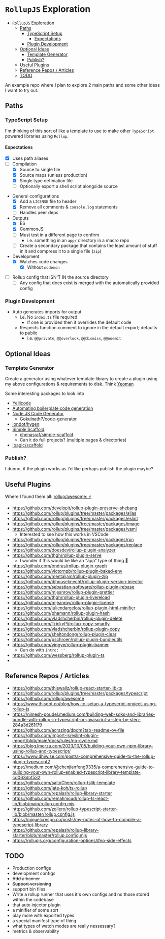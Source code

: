# `RollupJS` Exploration
- [`RollupJS` Exploration](#rollupjs-exploration)
  - [Paths](#paths)
    - [TypeScript Setup](#typescript-setup)
      - [Expectations](#expectations)
    - [Plugin Development](#plugin-development)
  - [Optional Ideas](#optional-ideas)
    - [Template Generator](#template-generator)
    - [Publish?](#publish)
  - [Useful Plugins](#useful-plugins)
  - [Reference Repos / Articles](#reference-repos--articles)
  - [TODO](#todo)

An example repo where I plan to explore 2 main paths and some other ideas I want to try out.

## Paths
### TypeScript Setup
I'm thinking of this sort of like a template to use to make other `TypeScript` powered libraries using `Rollup`.

#### Expectations
- [x] Uses path aliases
- [ ] Compilation
  - [x] Source to single file
  - [x] Source maps (unless production)
  - [x] Single type definiation file
  - [ ] Optionally export a shell script alongside source
- General configurations
  - [x] Add a `LICENSE` file to header
  - [x] Remove all comments & `console.log` statements
  - [ ] Handles peer deps
- Outputs
  - [x] ES
  - [x] CommonJS
  - [ ] Must test in a different page to confirm
    - i.e. something in an `app/` directory in a macro repo
  - [ ] Create a secondary package that contains the least amount of stuff in it and compress it to a single file (`zip`)
- Development
  - [x] Watches code changes
    - [x] Without `nodemon`
- [ ] Rollup config that ISN'T IN the source directory
  - [ ] Any config that does exist is merged with the automatically provided config 

### Plugin Development
- Auto generates imports for output
  - i.e. No `index.ts` file required
    - If one is provided then it overrides the default code
  - Respects function comment to ignore in the default export; defaults to public
    - i.e. `@@private`, `@@overlook`, `@@dismiss`, `@@noemit`

## Optional Ideas
### Template Generator
Create a generator using whatever template library to create a plugin using my above configurations & requirements to disk. Think [Yeoman](https://yeoman.io/)

Some interesting packages to look into
- [Yellicode](https://www.yellicode.com/docs/quickstart/)
- [Automating boilerplate code generation](https://dev.to/kapantzak/automating-boilerplate-code-generation-with-node-js-and-handlebars-2c09)
- [Node JS Code Generator](https://dev.to/gokulnathp/boost-your-productivity-with-a-node-js-code-generator-51mk)
  - [GokulnathP/code-generator](https://github.com/GokulnathP/code-generator)
- [jondot/hygen](https://github.com/jondot/hygen)
- [Simple Scaffold](https://chenasraf.github.io/simple-scaffold/) 
  - [chenasraf/simple-scaffold](https://github.com/chenasraf/simple-scaffold)
  - Can it do full projects? (multiple pages & directories)
- [lbagic/scaffold](https://github.com/lbagic/scaffold)

### Publish?
I dunno, if the plugin works as I'd like perhaps publish the plugin maybe?

## Useful Plugins
Where I found them all: [rollup/awesome: ⚡️](https://github.com/rollup/awesome?tab=readme-ov-file)

- https://github.com/developit/rollup-plugin-preserve-shebang
- https://github.com/rollup/plugins/tree/master/packages/alias
- https://github.com/rollup/plugins/tree/master/packages/eslint
- https://github.com/rollup/plugins/tree/master/packages/image
- https://github.com/rollup/plugins/tree/master/packages/yaml
  - Interested to see how this works in VSCode
- https://github.com/rollup/plugins/tree/master/packages/run
- https://github.com/rollup/plugins/tree/master/packages/replace
- https://github.com/doesdev/rollup-plugin-analyzer
- https://github.com/thgh/rollup-plugin-serve
  - I wonder if this would be like an "app" type of thing 🤔
- https://github.com/ondras/rollup-plugin-graph
- https://github.com/victornpb/rollup-plugin-baked-env
- https://github.com/mentaljam/rollup-plugin-zip
- https://github.com/djhouseknecht/rollup-plugin-version-injector
- https://github.com/sebastian-software/rollup-plugin-rebase
- https://github.com/mjeanroy/rollup-plugin-prettier
- https://github.com/thgh/rollup-plugin-livereload
- https://github.com/mjeanroy/rollup-plugin-license
- https://github.com/juliendargelos/rollup-plugin-html-minifier
- https://github.com/phamann/rollup-plugin-hash
- https://github.com/vladshcherbin/rollup-plugin-delete
- https://github.com/TrickyPi/rollup-copy-smartly
- https://github.com/vladshcherbin/rollup-plugin-copy
- https://github.com/sheltondong/rollup-plugin-clear
- https://github.com/pschroen/rollup-plugin-bundleutils
- https://github.com/yingye/rollup-plugin-banner
  - Can do with `intro: ''`
- https://github.com/wessberg/rollup-plugin-ts
- 

## Reference Repos / Articles
- https://github.com/thiswallz/rollup-react-starter-lib-ts
- https://github.com/rollup/plugins/tree/master/packages/typescript
- https://github.com/rollup/awesome
- https://www.thisdot.co/blog/how-to-setup-a-typescript-project-using-rollup-js
- https://nimesh-poudel.medium.com/building-web-sdks-and-libraries-bundle-with-rollup-in-typescript-or-javascript-a-step-by-step-284a3d261f79
- https://github.com/acrazing/dpdm?tab=readme-ov-file
- https://github.com/import-js/eslint-plugin-import/blob/main/docs/rules/no-cycle.md
- https://blog.lmerza.com/2023/10/05/building-your-own-npm-library-using-rollup-and-typescript/
- https://www.dhiwise.com/post/a-comprehensive-guide-to-the-rollup-plugin-typescript2
- https://medium.com/@chenjianfeng9335/a-comprehensive-guide-to-building-your-own-rollup-enabled-typescript-library-template-cd063dbf532
- https://github.com/saitoChen/rollup-tslib-template
- https://github.com/jate-koh/ts-rollup
- https://github.com/repalash/rollup-library-starter
- https://github.com/remahmoud/rollup-ts-react-lib/blob/main/rollup.config.mjs
- https://github.com/zollero/rollup-typescript-starter-lib/blob/master/rollup.config.js
- https://miguelcrespo.co/posts/my-notes-of-how-to-compile-a-typescript-library
- https://github.com/repalash/rollup-library-starter/blob/master/rollup.config.mjs
- https://rollupjs.org/configuration-options/#no-side-effects


## TODO
- Production configs
- development configs
- ~~Add a banner~~
- ~~Support versioning~~
- support bin files
- Write a rollup runner that uses it's own configs and no those stored within the codebase
- that auto injector plugin
- a minifier of some sort
- play more with exported types
- a special manifest type of thing
- what types of watch modes are really nessessary?
- metrics & observability
